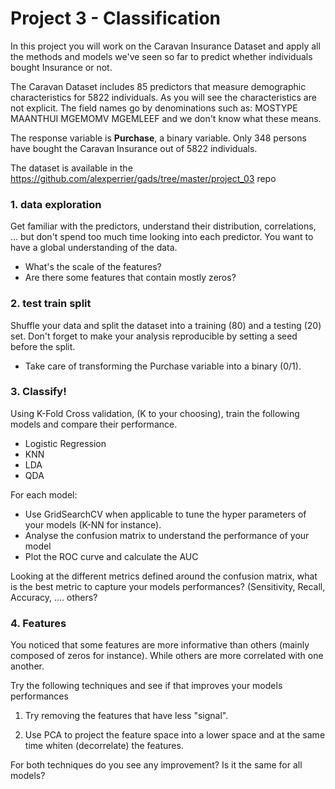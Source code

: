 # Project 3 - Classification

In this project you will work on the Caravan Insurance Dataset and apply all the methods and models we've seen so far to predict whether individuals bought Insurance or not.

The Caravan Dataset includes 85 predictors that measure demographic characteristics for 5822 individuals.
As you will see the characteristics are not explicit. The field names go by denominations such as: MOSTYPE  MAANTHUI MGEMOMV MGEMLEEF and we don't know what these means.

The response variable is **Purchase**, a binary variable. Only 348 persons have bought the Caravan Insurance out of 5822 individuals.

The dataset is available in the https://github.com/alexperrier/gads/tree/master/project_03 repo

### 1. data exploration

Get familiar with the predictors, understand their distribution, correlations, ... but don't spend too much time looking into each predictor. You want to have a global understanding of the data.

* What's the scale of the features?
* Are there some features that contain mostly zeros?

### 2. test train split

Shuffle your data and split the dataset into a training (80) and a testing (20) set. Don't forget to make your analysis reproducible by setting a seed before the split.

* Take care of transforming the Purchase variable into a binary (0/1).

### 3. Classify!

Using K-Fold Cross validation, (K to your choosing), train the following models and compare their performance.

* Logistic Regression
* KNN
* LDA
* QDA

For each model:

* Use GridSearchCV when applicable to tune the hyper parameters of your models (K-NN for instance).
* Analyse the confusion matrix to understand the performance of your model
* Plot the ROC curve and calculate the AUC

Looking at the different metrics defined around the confusion matrix, what is the best metric to capture your models performances? (Sensitivity, Recall, Accuracy, .... others?

### 4. Features

You noticed that some features are more informative than others (mainly composed of zeros for instance). While others are more correlated with one another.

Try the following techniques and see if that improves your models performances

1) Try removing the features that have less "signal".


2) Use PCA to project the feature space into a lower space and at the same time whiten (decorrelate) the features.

For both techniques do you see any improvement? Is it the same for all models?




